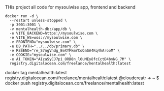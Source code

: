 THis project all code for mysoulwise app, frontend and backend

```
docker run -d \
  --restart unless-stopped \
  -p 3001:3001 \
  -v mentalhealth-db:/app/db \
  -e VITE_BACKEND=https://mysoulwise.com \
  -e VITE_WS=wss://mysoulwise.com \
  -e FRONTEND="mysoulwise.com" \
  -e DB_PATH="../../db/primary.db" \
  -e RESEND="re_S7ngVhdg_BeXYFkmYCoQaSA4Kq4hArooM" \
  -e COOKIE="mysoulwise.com" \
  -e AI_TOKEN="AIzaSyCJ7pi_ORD8n_l6uMEy8fcCctD4byNG_7M" \
  registry.digitalocean.com/freelance/mentalhealth:latest
````

  docker tag mentalhealth:latest registry.digitalocean.com/freelance/mentalhealth:latest
@cloudcreatr ➜ ~ $ docker push registry.digitalocean.com/freelance/mentalhealth:latest
